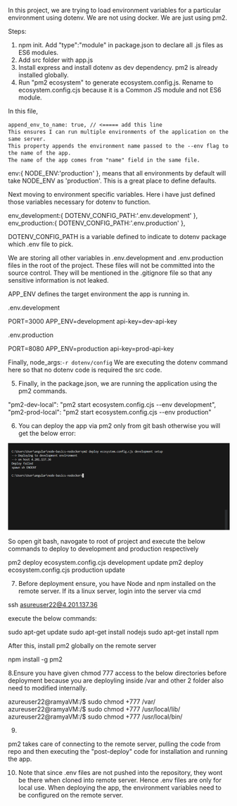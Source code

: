In this project, we are trying to load environment variables for a particular environment using dotenv.
We are not using docker. We are just using pm2.

Steps:

1. npm init. Add "type":"module" in package.json to declare all .js files as ES6 modules.
2. Add src folder with app.js
3. Install express and install dotenv as dev dependency. pm2 is already installed globally.
4. Run "pm2 ecosystem" to generate ecosystem.config.js. Rename to ecosystem.config.cjs because it is a
Common JS module and not ES6 module.

In this file,

    append_env_to_name: true, // <===== add this line
    This ensures I can run multiple environments of the application on the same server.
    This property appends the environment name passed to the --env flag to the name of the app.
    The name of the app comes from "name" field in the same file.
    

env:{
      NODE_ENV:'production'
    },
means that all environments by default will take NODE_ENV as 'production'. This is a great place to define defaults.

Next moving to environment specific variables. Here i have just defined those variables necessary for
dotenv to function.

  env_development:{
      DOTENV_CONFIG_PATH:'.env.development'
    },
    env_production:{
      DOTENV_CONFIG_PATH:'.env.production'
    },

DOTENV_CONFIG_PATH is a variable defined to indicate to dotenv
package which .env file to pick.

We are storing all other variables in .env.development and .env.production files in the root of the project. These files will not be committed into the source control. They will be mentioned in the 
.gitignore file so that any sensitive information is not leaked.

APP_ENV defines the target environment the app is running in.

.env.development

PORT=3000
APP_ENV=development
api-key=dev-api-key

.env.production

PORT=8080
APP_ENV=production
api-key=prod-api-key

Finally,     node_args:`-r dotenv/config`
We are executing the dotenv command here so that no dotenv code is required the src code.

5. Finally, in the package.json, we are running the application using the pm2 commands.

 "pm2-dev-local": "pm2 start ecosystem.config.cjs --env development",
"pm2-prod-local": "pm2 start ecosystem.config.cjs --env production"

6. You can deploy the app via pm2 only from git bash otherwise you will get the below error:

![Alt text](image.png)

So open git bash, navogate to root of project and execute the below commands to deploy to development
and production respectively

pm2 deploy ecosystem.config.cjs development update
pm2 deploy ecosystem.config.cjs production update

7. Before deployment ensure, you have Node and npm installed on the remote server. If its a linux server,
login into the server via cmd

ssh asureuser22@4.201.137.36

execute the below commands:


sudo apt-get update
sudo apt-get install nodejs
sudo apt-get install npm

After this, install pm2 globally on the remote server

npm install -g pm2

8.Ensure you have given chmod 777 access to the below directories before deployment because you
are deployling inside /var and other 2 folder also need to modified internally.

azureuser22@ramyaVM:/$ sudo chmod +777 /var/
azureuser22@ramyaVM:/$ sudo chmod +777 /usr/local/lib/
azureuser22@ramyaVM:/$ sudo chmod +777 /usr/local/bin/

9. 
pm2 takes care of connecting to the remote server, pulling the code from repo and then executing
the "post-deploy" code for installation and running the app.

10. Note that since .env files are not pushed into the repository, they wont be there when cloned into
remote server. Hence .env files are only for local use.
When deploying the app, the environment variables need to be configured on the remote server.
